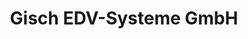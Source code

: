 ---
title: "Gisch EDV-Systeme GmbH"
url: /neusiedl-am-see/gisch-edv-systeme-gmbh/
shop: Computer
---